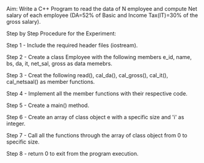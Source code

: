 Aim: Write a C++ Program to read the data of N employee and compute Net salary of each employee (DA=52% of Basic and Income Tax(IT)=30% of the gross salary).

Step by Step Procedure for the Experiment:

Step 1 - Include the required header files (iostream).

Step 2 - Create a class Employee with the following members e_id, name, bs, da, it, net_sal, gross as data memebrs.

Step 3 - Creat the following read(), cal_da(), cal_gross(), cal_it(), cal_netsaal() as member functions.

Step 4 - Implement all the member functions with their respective code.

Step 5 - Create a main() method.

Step 6 - Create an array of class object e with a specific size and 'i' as integer.

Step 7 - Call all the functions through the array of class object from 0 to specific size.

Step 8 - return 0 to exit from the program execution.
